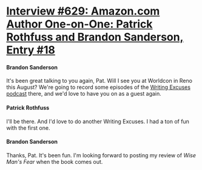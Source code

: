 # [Interview #629: Amazon.com Author One-on-One: Patrick Rothfuss and Brandon Sanderson, Entry #18](https://www.theoryland.com/intvmain.php?i=629#18)

#### Brandon Sanderson

It's been great talking to you again, Pat. Will I see you at Worldcon in Reno this August? We're going to record some episodes of the
[Writing Excuses podcast](http://www.writingexcuses.com/)
there, and we'd love to have you on as a guest again.

#### Patrick Rothfuss

I'll be there. And I'd love to do another Writing Excuses. I had a ton of fun with the first one.

#### Brandon Sanderson

Thanks, Pat. It's been fun. I'm looking forward to posting my review of
*Wise Man's Fear*
when the book comes out.

